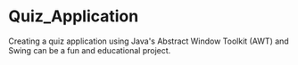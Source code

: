 # Quiz_Application
Creating a quiz application using Java's Abstract Window Toolkit (AWT) and Swing can be a fun and educational project. 
